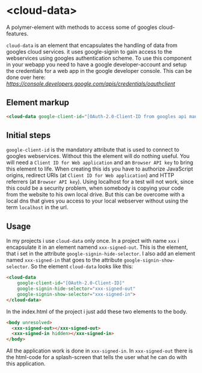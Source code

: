 # \<cloud-data\>

A polymer-element with methods to access some of googles cloud-features.

`cloud-data` is an element that encapsulates the handling of data from googles cloud services. it uses google-signin to gain access to the webservices using googles authentication scheme. To use this component in your webapp you need to have a google developer-account and setup the credentials for a web app in the google developer console. This can be done over here: _https://console.developers.google.com/apis/credentials/oauthclient_

## Element markup

```html
<cloud-data google-client-id="[OAuth-2.0-Client-ID from googles api manager]"></cloud-data>
```

## Initial steps

`google-client-id` is the mandatory attribute that is used to connect to googles webservices. Without this the element will do nothing useful. You will need a `Client ID for Web application` and an `Browser API key` to bring this element to life. When creating this ids you have to authorize JavaScript origins, redirect URIs (at `Client ID for Web application`) and HTTP referrers (at `Browser API key`). Using localhost for a test will not work, since this could be a security problem, when somebody is copying your code from the website to his own local drive. But this can be overcome with a local dns that gives you access to your local webserver without using the term `localhost` in the url.

## Usage

In my projects i use `cloud-data` only once. In a project with name `xxx` i encapsulate it in an element namend `xxx-signed-out`. This is the element, that i set in the attribute `google-signin-hide-selector`. I also add an element named `xxx-signed-in` that goes to the attribute `google-signin-show-selector`. So the element `cloud-data` looks like this:

```html
<cloud-data 
    google-client-id="[OAuth-2.0-Client-ID]"
    google-signin-hide-selector="xxx-signed-out"
    google-signin-show-selector="xxx-signed-in">
</cloud-data>
```

In the index.html of the project i just add these two elements to the body.

```html
<body unresolved>
  <xxx-signed-out></xxx-signed-out>
  <xxx-signed-in hidden></xxx-signed-in>
</body>
```

All the application work is done in `xxx-signed-in`. In `xxx-signed-out` there is the html-code for a splash-screen that tells the user what he can do with this application.
